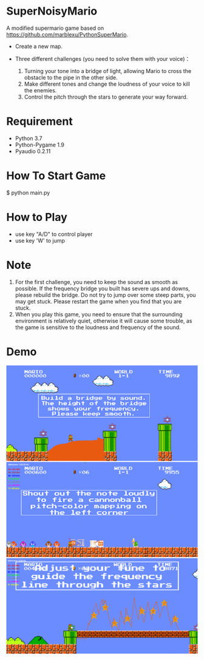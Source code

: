 # SuperNoisyMario
A modified supermario game based on https://github.com/marblexu/PythonSuperMario.
* Create a new map.
* Three different challenges (you need to solve them with your voice)： 

  1) Turning your tone into a bridge of light, allowing Mario to cross the obstacle to the pipe in the other side. 
  2) Make different tones and change the loudness of your voice to kill the enemies.
  3) Control the pitch through the stars to generate your way forward.

# Requirement
* Python 3.7
* Python-Pygame 1.9
* Pyaudio 0.2.11

# How To Start Game
$ python main.py

# How to Play
* use key "A/D" to control player
* use key 'W' to jump
  
# Note
  1) For the first challenge, you need to keep the sound as smooth as possible. If the frequency bridge you built has severe ups and downs, please rebuild the bridge. Do not try to jump over some steep parts, you may get stuck. Please restart the game when you find that you are stuck.
  2) When you play this game, you need to ensure that the surrounding environment is relatively quiet, otherwise it will cause some trouble, as the game is sensitive to the loudness and frequency of the sound.

# Demo
![challenge_1](https://github.com/clearlove43967/aist2010/blob/master/resources/demo/challenge_1.png)
![challenge_2](https://github.com/clearlove43967/aist2010/blob/master/resources/demo/challenge.png)
![challenge_3](https://github.com/clearlove43967/aist2010/blob/master/resources/demo/challenge_3.png)
